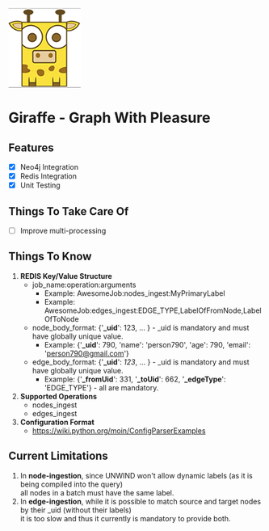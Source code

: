 ![alt text](resources/images/giraffe_page.png "Giraffe!")  
# Giraffe - Graph With Pleasure  
  
## Features  
- [x] Neo4j Integration  
- [x] Redis Integration  
- [x] Unit Testing  
  
## Things To Take Care Of  
- [ ] Improve multi-processing

## Things To Know
1. **REDIS Key/Value Structure**
    - job_name:operation:arguments
        - Example: AwesomeJob:nodes_ingest:MyPrimaryLabel
        - Example: AwesomeJob:edges_ingest:EDGE_TYPE,LabelOfFromNode,LabelOfToNode  
    - node_body_format: {'**_uid**': 123, ... } - _uid is mandatory and must have globally unique value.
        - Example: {'**_uid**': 790, 'name': 'person790', 'age': 790, 'email': 'person790@gmail.com'}
    - edge_body_format: {'**_uid**': _123_, ... } - _uid is mandatory and must have globally unique value.
        - Example: {'**_fromUid**': 331, '**_toUid**': 662, '**_edgeType**': 'EDGE_TYPE'} - all are mandatory.    
1. **Supported Operations**
    - nodes_ingest
    - edges_ingest    
1. **Configuration Format**
    - https://wiki.python.org/moin/ConfigParserExamples  
## Current Limitations

1. In **node-ingestion**, since UNWIND won't allow dynamic labels (as it is being compiled into the query)  
all nodes in a batch must have the same label.
1. In **edge-ingestion**, while it is possible to match source and target nodes by their _uid (without their labels)  
it is too slow and thus it currently is mandatory to provide both.